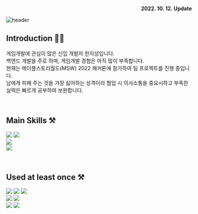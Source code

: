 <!--
**3jisung/3jisung** is a ✨ _special_ ✨ repository because its `README.md` (this file) appears on your GitHub profile.

Here are some ideas to get you started:

- 🔭 I’m currently working on ...
- 🌱 I’m currently learning ...
- 👯 I’m looking to collaborate on ...
- 🤔 I’m looking for help with ...
- 💬 Ask me about ...
- 📫 How to reach me: ...
- 😄 Pronouns: ...
- ⚡ Fun fact: ...
-->

<!-- 업데이트 -->
<p align="right"><b>2022. 10. 12. Update</b></p>

<!-- 헤더 -->
![header](https://capsule-render.vercel.app/api?type=waving&color=auto&height=300&section=header&text=Hello%20World!&desc=JiSeong's%20GitHub&fontSize=90&descSize=30&descAlignY=70&descAlign=67)

<!-- 소개 -->
## Introduction 👨‍💼
  <p>
    게임개발에 관심이 많은 신입 개발자 한지성입니다.</br>
    백엔드 개발을 주로 하며, 게임개발 경험은 아직 많이 부족합니다.</br>
    현재는 메이플스토리월드(MSW) 2022 해커톤에 참가하여 팀 프로젝트를 진행 중입니다.</br>
    남에게 피해 주는 것을 가장 싫어하는 성격이라 협업 시 의사소통을 중요시하고 부족한 실력은 빠르게 공부하여 보완합니다.
  </p>
  </br>

<!-- 주로 사용하는 기술스택 -->
## Main Skills ⚒️
  <p>  
    <!-- 언어 -->
    <img src="https://img.shields.io/badge/Java-007396?style=flat&logo=OpenJDK&logoColor=white"/>
    <img src="https://img.shields.io/badge/C++-00599C?style=flat&logo=cplusplus&logoColor=white"/></br>
    <!-- DBMS -->
    <img src="https://img.shields.io/badge/MySQL-4479A1?style=flat&logo=MySQL&logoColor=white"/></br>
    <!-- IDE -->
    <img src="https://img.shields.io/badge/Android%20Studio-3DDC84?style=flat&logo=AndroidStudio&logoColor=white"/>
  </p>
  </br>
  
## Used at least once ⚒️
  <p>
    <!-- 언어 -->
    <img src="https://img.shields.io/badge/Python-3776AB?style=flat&logo=Python&logoColor=white"/>
    <img src="https://img.shields.io/badge/JavaScript-F7DF1E?style=flat&logo=JavaScript&logoColor=white"/>
    <img src="https://img.shields.io/badge/Lua-2C2D72?style=flat&logo=Lua&logoColor=white"/></br>
    <!-- 라이브러리 -->
    <img src="https://img.shields.io/badge/OpenGL-5586A4?style=flat&logo=OpenGL&logoColor=white"/>
    <img src="https://img.shields.io/badge/TensorFlow-FF6F00?style=flat&logo=TensorFlow&logoColor=white"/></br>
    <!-- 프레임워크 및 그 외 -->
    <img src="https://img.shields.io/badge/Flask-000000?style=flat&logo=Flask&logoColor=white"/>
    <img src="https://img.shields.io/badge/Node.js-339933?style=flat&logo=Node.js&logoColor=white"/>
  </p>
  </br>
